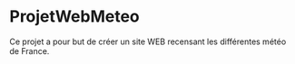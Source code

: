 # ProjetWebMeteo
 Ce projet a pour but de créer un site WEB recensant les différentes météo de France.

